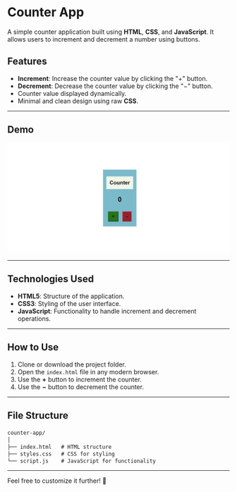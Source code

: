 
# Counter App

A simple counter application built using **HTML**, **CSS**, and **JavaScript**. It allows users to increment and decrement a number using buttons.

## Features

- **Increment**: Increase the counter value by clicking the "+" button.
- **Decrement**: Decrease the counter value by clicking the "−" button.
- Counter value displayed dynamically.
- Minimal and clean design using raw **CSS**.

---

## Demo

![Counter App](./Counter%20App.jpeg)

---

## Technologies Used

- **HTML5**: Structure of the application.
- **CSS3**: Styling of the user interface.
- **JavaScript**: Functionality to handle increment and decrement operations.

---

## How to Use

1. Clone or download the project folder.
2. Open the `index.html` file in any modern browser.
3. Use the **+** button to increment the counter.
4. Use the **−** button to decrement the counter.

---

## File Structure

```plaintext
counter-app/
│
├── index.html   # HTML structure
├── styles.css   # CSS for styling
└── script.js    # JavaScript for functionality
```

---

Feel free to customize it further! 🎉